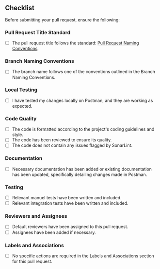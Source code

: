 ## Checklist
Before submitting your pull request, ensure the following:

### Pull Request Title Standard
- [ ] The pull request title follows the standard: [Pull Request Naming Conventions](CONTRIBUTING.md#pull-request-title-standard).
    
### Branch Naming Conventions
- [ ] The branch name follows one of the conventions outlined in the Branch Naming Conventions.

### Local Testing
- [ ] I have tested my changes locally on Postman, and they are working as expected.

### Code Quality
- [ ] The code is formatted according to the project's coding guidelines and style.
- [ ] The code has been reviewed to ensure its quality.
- [ ] The code does not contain any issues flagged by SonarLint.

### Documentation
- [ ] Necessary documentation has been added or existing documentation has been updated, specifically detailing changes made in Postman.

### Testing
- [ ] Relevant manuel tests have been written and included.
- [ ] Relevant integration tests have been written and included.

### Reviewers and Assignees
- [ ] Default reviewers have been assigned to this pull request.
- [ ] Assignees have been added if necessary.

### Labels and Associations
- [ ] No specific actions are required in the Labels and Associations section for this pull request.
